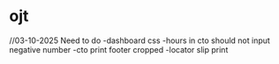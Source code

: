 # ojt

//03-10-2025
  Need to do
  -dashboard css
  -hours in cto should not input negative number
  -cto print footer cropped
  -locator slip print 
  
